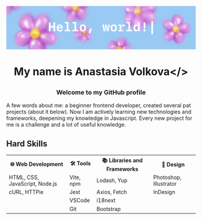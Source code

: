 ![Header](./images/header.jpg)

# <p align="center" style="color:66ade9">My name is Anastasia Volkova</></p>

### <p align="center">Welcome to my GitHub profile</p>
A few words about me: a beginner frontend developer, created several pat projects (about it below). Now I am actively learning new technologies and frameworks, deepening my knowledge in Javascript. Every new project for me is a challenge and a lot of useful knowledge.

<h2>Hard Skills</h2>
<table style="width:100%">
  <tr>
    <th>🌐 Web Development</th>
    <th>🛠 Tools</th>
    <th>📚 Libraries and Frameworks</th>
    <th>🎨 Design</th>
  </tr>
  <tr>
    <td>HTML, CSS, JavaScript, Node.js</td>
    <td>Vite, npm</td>
    <td>Lodash, Yup</td>
    <td>Photoshop, Illustrator</td>
  </tr>
  <tr>
    <td>cURL, HTTPie</td>
    <td>Jest</td>
    <td>Axios, Fetch</td>
    <td>InDesign</td>
  </tr>
  <tr>
    <td></td>
    <td>VSCode</td>
    <td>i18next</td>
    <td></td>
  </tr>
  <tr>
    <td></td>
    <td>Git</td>
    <td>Bootstrap</td>
    <td></td>
  </tr>
</table>


<!-- <table style="width:100%">
  <tr>
    <th>🌐 Web Development</th>
    <th>🛠 Tools</th>
    <th>📚 Libraries and Frameworks</th>
    <th>🎨 Design</th>
  </tr>
  <tr>
    <td>Languages: HTML, CSS, JavaScript, Node.js</td>
    <td>Build: Vite, npm</td>
    <td>Libraries: Lodash, Yup</td>
    <td>Adobe: Photoshop, Illustrator, InDesign</td>
  </tr>
  <tr>
    <td>HTTP utilities: cURL, HTTPie</td>
    <td>Testing: Jest</td>
    <td>HTTP-client: Axios, Fetch</td>
    <td></td>
  </tr>
  <tr>
    <td></td>
    <td>Code editing: VSCode</td>
    <td>internationalization: i18next</td>
    <td></td>
  </tr>
  <tr>
    <td></td>
    <td>Distributed version control system: Git</td>
    <td>UI-frameworks: Bootstrap</td>
    <td></td>
  </tr>
</table> -->